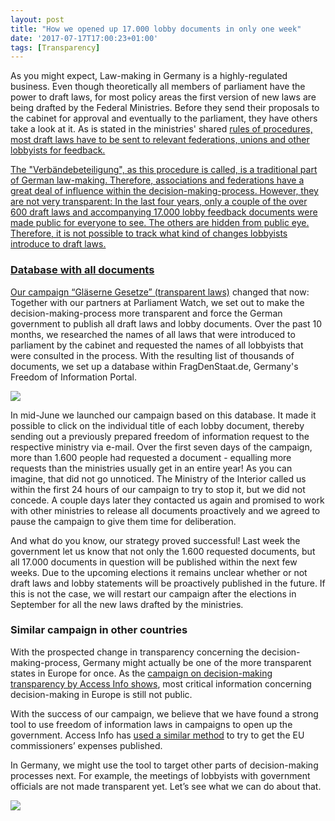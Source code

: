 ```yaml
---
layout: post
title: "How we opened up 17.000 lobby documents in only one week"
date: '2017-07-17T17:00:23+01:00'
tags: [Transparency]
---
```


As you might expect, Law-making in Germany is a highly-regulated business. Even though theoretically all members of parliament have the power to draft laws, for most policy areas the first version of new laws are being drafted by the Federal Ministries. Before they send their proposals to the cabinet for approval and eventually to the parliament, they have others take a look at it. As is stated in the ministries' shared <a href="http://www.verwaltungsvorschriften-im-internet.de/bsvwvbund_21072009_O11313012.htm">rules of procedures, most draft laws have to be sent to relevant federations, unions and other lobbyists for feedback.

The "Verbändebeteiligung", as this procedure is called, is a traditional part of German law-making. Therefore, associations and federations have a great deal of influence within the decision-making-process. However, they are not very transparent: In the last four years, only a couple of the over 600 draft laws and accompanying 17.000 lobby feedback documents were made public for everyone to see. The others are hidden from public eye. Therefore, it is not possible to track what kind of changes lobbyists introduce to draft laws. 

<h3>Database with all documents</h3>

Our campaign <a href="https://fragdenstaat.de/gesetze/">“Gläserne Gesetze” (transparent laws)</a> changed that now: Together with our partners at Parliament Watch, we set out to make the decision-making-process more transparent and force the German government to publish all draft laws and lobby documents. Over the past 10 months, we researched the names of all laws that were introduced to parliament by the cabinet and requested the names of all lobbyists that were consulted in the process. With the resulting list of thousands of documents, we set up a database within FragDenStaat.de, Germany's Freedom of Information Portal.

<img src="https://raw.githubusercontent.com/okfde/blog.fragdenstaat.de/gh-pages/img/lobby.jpg">

In mid-June we launched our campaign based on this database. It made it possible to click on the individual title of each lobby document, thereby sending out a previously prepared freedom of information request to the respective ministry via e-mail. Over the first seven days of the campaign, more than 1.600 people had requested a document - equalling more requests than the ministries usually get in an entire year! As you can imagine, that did not go unnoticed. The Ministry of the Interior called us within the first 24 hours of our campaign to try to stop it, but we did not concede. A couple days later they contacted us again and promised to work with other ministries to release all documents proactively and we agreed to pause the campaign to give them time for deliberation.

And what do you know, our strategy proved successful! Last week the government let us know that not only the 1.600 requested documents, but all 17.000 documents in question will be published within the next few weeks. Due to the upcoming elections it remains unclear whether or not draft laws and lobby statements will be proactively published in the future. If this is not the case, we will restart our campaign after the elections in September for all the new laws drafted by the ministries.

<h3>Similar campaign in other countries</h3>

With the prospected change in transparency concerning the decision-making-process, Germany might actually be one of the more transparent states in Europe for once. As the <a href="https://www.access-info.org/decision-making-transparency">campaign on decision-making transparency by Access Info shows</a>, most critical information concerning decision-making in Europe is still not public.

With the success of our campaign, we believe that we have found a strong tool to use freedom of information laws in campaigns to open up the government. Access Info has <a href="https://www.access-info.org/article/29101">used a similar method</a> to try to get the EU commissioners’ expenses published.
 
In Germany, we might use the tool to target other parts of decision-making processes next. For example, the meetings of lobbyists with government officials are not made transparent yet. Let’s see what we can do about that. 

<img src="https://raw.githubusercontent.com/okfde/blog.fragdenstaat.de/gh-pages/img/recom.jpg">
